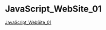 # JavaScript_WebSite_01
<a href="https://shahramdbi.github.io/JavaScript_WebSite_01" target="_blank">JavaScript_WebSite_01</a>
